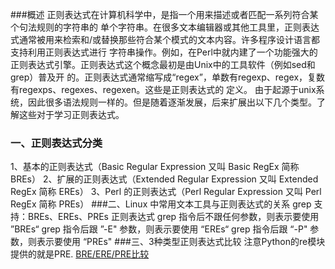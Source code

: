 ###概述
正则表达式在计算机科学中，是指一个用来描述或者匹配一系列符合某个句法规则的字符串的 单个字符串。在很多文本编辑器或其他工具里，正则表达式通常被用来检索和/或替换那些符合某个模式的文本内容。许多程序设计语言都支持利用正则表达式进行 字符串操作。例如，在Perl中就内建了一个功能强大的正则表达式引擎。正则表达式这个概念最初是由Unix中的工具软件（例如sed和grep）普及开 的。正则表达式通常缩写成“regex”，单数有regexp、regex，复数有regexps、regexes、regexen。这些是正则表达式的 定义。 由于起源于unix系统，因此很多语法规则一样的。但是随着逐渐发展，后来扩展出以下几个类型。了解这些对于学习正则表达式。
### 一、正则表达式分类
1、基本的正则表达式（Basic Regular Expression 又叫 Basic RegEx  简称 BREs）
2、扩展的正则表达式（Extended Regular Expression 又叫 Extended RegEx 简称 EREs）
3、Perl 的正则表达式（Perl Regular Expression 又叫 Perl RegEx 简称 PREs）
###二、Linux 中常用文本工具与正则表达式的关系
grep 支持：BREs、EREs、PREs 正则表达式
grep 指令后不跟任何参数，则表示要使用 ”BREs“
grep 指令后跟 ”-E" 参数，则表示要使用 “EREs“
grep 指令后跟 “-P" 参数，则表示要使用 “PREs"
###三、3种类型正则表达式比较
注意Python的re模块提供的就是PRE.
[BRE/ERE/PRE比较](http://www.cnblogs.com/chengmo/archive/2010/10/10/1847287.html)
